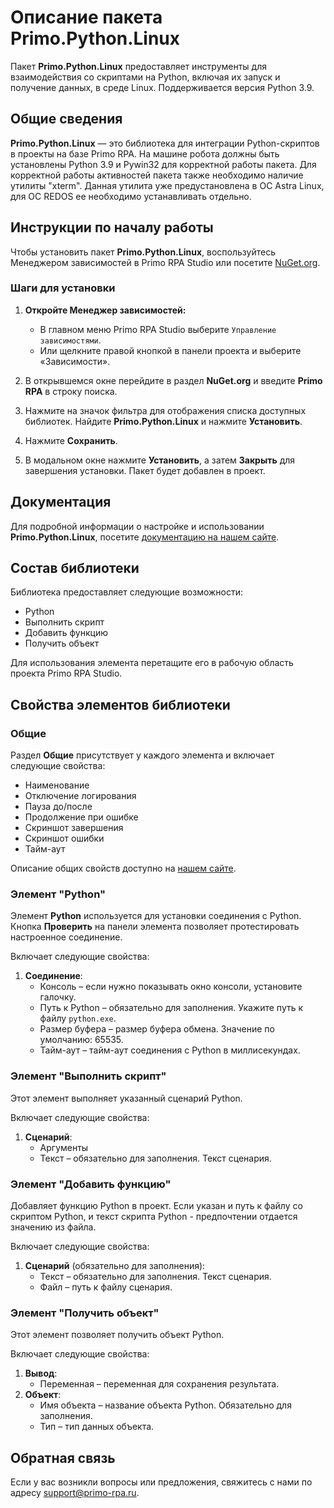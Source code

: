 # Описание пакета Primo.Python.Linux

Пакет **Primo.Python.Linux** предоставляет инструменты для взаимодействия со скриптами на Python, включая их запуск и получение данных, в среде Linux. Поддерживается версия Python 3.9.

## Общие сведения

**Primo.Python.Linux** — это библиотека для интеграции Python-скриптов в проекты на базе Primo RPA. На машине робота должны быть установлены Python 3.9 и Pywin32 для корректной работы пакета. Для корректной работы активностей пакета также необходимо наличие утилиты "xterm". Данная утилита уже предустановлена в ОС Astra Linux, для ОС REDOS ее необходимо устанавливать отдельно.

## Инструкции по началу работы

Чтобы установить пакет **Primo.Python.Linux**, воспользуйтесь Менеджером зависимостей в Primo RPA Studio или посетите [NuGet.org](https://www.nuget.org/).

### Шаги для установки

1. **Откройте Менеджер зависимостей:**
   - В главном меню Primo RPA Studio выберите `Управление зависимостями`.
   - Или щелкните правой кнопкой в панели проекта и выберите «Зависимости».

2. В открывшемся окне перейдите в раздел **NuGet.org** и введите **Primo RPA** в строку поиска.

3. Нажмите на значок фильтра для отображения списка доступных библиотек. Найдите **Primo.Python.Linux** и нажмите **Установить**.

4. Нажмите **Сохранить**.

5. В модальном окне нажмите **Установить**, а затем **Закрыть** для завершения установки. Пакет будет добавлен в проект.

## Документация

Для подробной информации о настройке и использовании **Primo.Python.Linux**, посетите [документацию на нашем сайте](https://docs.primo-rpa.ru/primo-rpa/g_elements/linuks/el-extra/python).

## Состав библиотеки

Библиотека предоставляет следующие возможности:

- Python
- Выполнить скрипт
- Добавить функцию
- Получить объект

Для использования элемента перетащите его в рабочую область проекта Primo RPA Studio.

## Свойства элементов библиотеки

### Общие

Раздел **Общие** присутствует у каждого элемента и включает следующие свойства:

- Наименование
- Отключение логирования
- Пауза до/после
- Продолжение при ошибке
- Скриншот завершения
- Скриншот ошибки
- Тайм-аут

Описание общих свойств доступно на [нашем сайте](https://docs.primo-rpa.ru/primo-rpa/primo-rpa-studio/process/elements).

### Элемент "Python"

Элемент **Python** используется для установки соединения с Python. Кнопка **Проверить** на панели элемента позволяет протестировать настроенное соединение. 

Включает следующие свойства:

1. **Соединение**:
   - Консоль – если нужно показывать окно консоли, установите галочку.
   - Путь к Python – обязательно для заполнения. Укажите путь к файлу `python.exe`.
   - Размер буфера – размер буфера обмена. Значение по умолчанию: 65535.
   - Тайм-аут – тайм-аут соединения с Python в миллисекундах.

### Элемент "Выполнить скрипт"

Этот элемент выполняет указанный сценарий Python. 

Включает следующие свойства:

1. **Сценарий**:
   - Аргументы
   - Текст – обязательно для заполнения. Текст сценария.

### Элемент "Добавить функцию"

Добавляет функцию Python в проект. Если указан и путь к файлу со скриптом Python, и текст скрипта Python - предпочтении отдается значению из файла. 

Включает следующие свойства:

1. **Сценарий** (обязательно для заполнения):
   - Текст – обязательно для заполнения. Текст сценария.
   - Файл – путь к файлу сценария.

### Элемент "Получить объект"

Этот элемент позволяет получить объект Python. 

Включает следующие свойства:

1. **Вывод**:
   - Переменная – переменная для сохранения результата.
2. **Объект**:
   - Имя объекта – название объекта Python. Обязательно для заполнения.
   - Тип – тип данных объекта.

## Обратная связь

Если у вас возникли вопросы или предложения, свяжитесь с нами по адресу [support@primo-rpa.ru](mailto:support@primo-rpa.ru).
